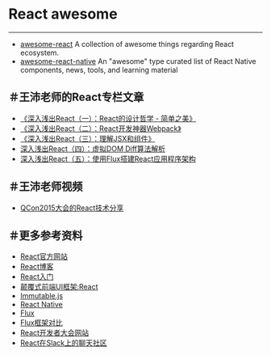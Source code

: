 # React awesome
------ 
 - [awesome-react](https://github.com/enaqx/awesome-react) A collection of awesome things regarding React ecosystem.
 - [awesome-react-native](https://github.com/jondot/awesome-react-native) An "awesome" type curated list of React Native components, news, tools, and learning material

＃王沛老师的React专栏文章
------ 
 - [《深入浅出React（一）：React的设计哲学 - 简单之美》](http://www.infoq.com/cn/articles/react-art-of-simplity)
 - [《深入浅出React（二）：React开发神器Webpack》](http://www.infoq.com/cn/articles/react-and-webpack)
 - [《深入浅出React（三）：理解JSX和组件》](http://www.infoq.com/cn/articles/react-jsx-and-component)
 - [深入浅出React（四）：虚拟DOM Diff算法解析](http://www.infoq.com/cn/articles/react-dom-diff)
 - [深入浅出React（五）：使用Flux搭建React应用程序架构](http://www.infoq.com/cn/articles/react-flux)

＃王沛老师视频
------
 - [QCon2015大会的React技术分享](http://www.infoq.com/cn/presentations/pracitise-of-reactjs)

＃更多参考资料
------
  - [React官方网站](http://facebook.github.io/react/)
  - [React博客](http://facebook.github.io/react/blog/)
  - [React入门](http://ryanclark.me/getting-started-with-react/)
  - [颠覆式前端UI框架:React](http://www.infoq.com/cn/articles/subversion-front-end-ui-development-framework-react)
  - [Immutable.js](http://facebook.github.io/immutable-js/)
  - [React Native](http://facebook.github.io/react-native/)
  - [Flux](https://facebook.github.io/flux/)
  - [Flux框架对比](https://github.com/voronianski/flux-comparison)
  - [React开发者大会网站](http://conf.reactjs.com/index.html)
  - [React在Slack上的聊天社区](http://reactiflux.com/)















